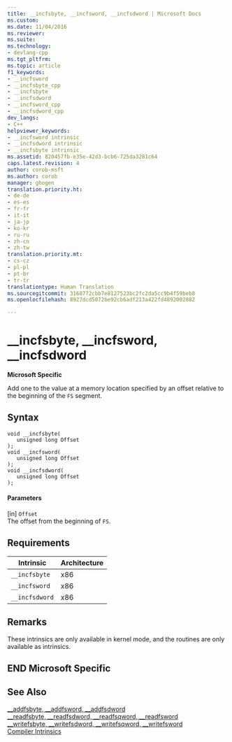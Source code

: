 ```yaml
---
title: __incfsbyte, __incfsword, __incfsdword | Microsoft Docs
ms.custom: 
ms.date: 11/04/2016
ms.reviewer: 
ms.suite: 
ms.technology:
- devlang-cpp
ms.tgt_pltfrm: 
ms.topic: article
f1_keywords:
- __incfsword
- __incfsbyte_cpp
- __incfsbyte
- __incfsdword
- __incfsword_cpp
- __incfsdword_cpp
dev_langs:
- C++
helpviewer_keywords:
- __incfsword intrinsic
- __incfsdword intrinsic
- __incfsbyte intrinsic
ms.assetid: 820457fb-e35e-42d3-bcb6-725da3281c64
caps.latest.revision: 4
author: corob-msft
ms.author: corob
manager: ghogen
translation.priority.ht:
- de-de
- es-es
- fr-fr
- it-it
- ja-jp
- ko-kr
- ru-ru
- zh-cn
- zh-tw
translation.priority.mt:
- cs-cz
- pl-pl
- pt-br
- tr-tr
translationtype: Human Translation
ms.sourcegitcommit: 3168772cbb7e8127523bc2fc2da5cc9b4f59beb8
ms.openlocfilehash: 8927dcd5072be92cb6adf213a422fd4892002082

---
```

# __incfsbyte, __incfsword, __incfsdword
**Microsoft Specific**  
  
 Add one to the value at a memory location specified by an offset relative to the beginning of the `FS` segment.  
  
## Syntax  
  
```  
void __incfsbyte(   
   unsigned long Offset   
);  
void __incfsword(   
   unsigned long Offset   
);  
void __incfsdword(   
   unsigned long Offset  
);  
```  
  
#### Parameters  
 [in] `Offset`  
 The offset from the beginning of `FS`.  
  
## Requirements  
  
|Intrinsic|Architecture|  
|---------------|------------------|  
|`__incfsbyte`|x86|  
|`__incfsword`|x86|  
|`__incfsdword`|x86|  
  
## Remarks  
 These intrinsics are only available in kernel mode, and the routines are only available as intrinsics.  
  
## END Microsoft Specific  
  
## See Also  
 [__addfsbyte, \__addfsword, \__addfsdword](../intrinsics/addfsbyte-addfsword-addfsdword.md)   
 [__readfsbyte, \__readfsdword, \__readfsqword, \__readfsword](../intrinsics/readfsbyte-readfsdword-readfsqword-readfsword.md)   
 [__writefsbyte, \__writefsdword, \__writefsqword, \__writefsword](../intrinsics/writefsbyte-writefsdword-writefsqword-writefsword.md)   
 [Compiler Intrinsics](../intrinsics/compiler-intrinsics.md)


<!--HONumber=Jan17_HO1-->


